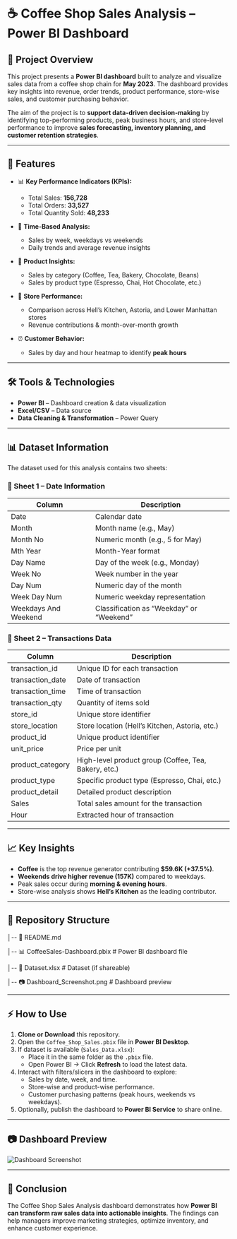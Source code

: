 # ☕ Coffee Shop Sales Analysis – Power BI Dashboard  

## 📌 Project Overview  
This project presents a **Power BI dashboard** built to analyze and visualize sales data from a coffee shop chain for **May 2023**. The dashboard provides key insights into revenue, order trends, product performance, store-wise sales, and customer purchasing behavior.  

The aim of the project is to **support data-driven decision-making** by identifying top-performing products, peak business hours, and store-level performance to improve **sales forecasting, inventory planning, and customer retention strategies**.  

---

## 🚀 Features  
- 📊 **Key Performance Indicators (KPIs):**  
  - Total Sales: **156,728**  
  - Total Orders: **33,527**  
  - Total Quantity Sold: **48,233**  

- 📅 **Time-Based Analysis:**  
  - Sales by week, weekdays vs weekends  
  - Daily trends and average revenue insights  

- 🛒 **Product Insights:**  
  - Sales by category (Coffee, Tea, Bakery, Chocolate, Beans)  
  - Sales by product type (Espresso, Chai, Hot Chocolate, etc.)  

- 🏬 **Store Performance:**  
  - Comparison across Hell’s Kitchen, Astoria, and Lower Manhattan stores  
  - Revenue contributions & month-over-month growth  

- ⏰ **Customer Behavior:**  
  - Sales by day and hour heatmap to identify **peak hours**  

---

## 🛠️ Tools & Technologies  
- **Power BI** – Dashboard creation & data visualization  
- **Excel/CSV** – Data source  
- **Data Cleaning & Transformation** – Power Query  

---

## 📊 Dataset Information  
The dataset used for this analysis contains two sheets:  

### 🔹 Sheet 1 – Date Information  
| Column | Description |  
|--------|-------------|  
| Date | Calendar date |  
| Month | Month name (e.g., May) |  
| Month No | Numeric month (e.g., 5 for May) |  
| Mth Year | Month-Year format |  
| Day Name | Day of the week (e.g., Monday) |  
| Week No | Week number in the year |  
| Day Num | Numeric day of the month |  
| Week Day Num | Numeric weekday representation |  
| Weekdays And Weekend | Classification as “Weekday” or “Weekend” |  

### 🔹 Sheet 2 – Transactions Data  
| Column | Description |  
|--------|-------------|  
| transaction_id | Unique ID for each transaction |  
| transaction_date | Date of transaction |  
| transaction_time | Time of transaction |  
| transaction_qty | Quantity of items sold |  
| store_id | Unique store identifier |  
| store_location | Store location (Hell’s Kitchen, Astoria, etc.) |  
| product_id | Unique product identifier |  
| unit_price | Price per unit |  
| product_category | High-level product group (Coffee, Tea, Bakery, etc.) |  
| product_type | Specific product type (Espresso, Chai, etc.) |  
| product_detail | Detailed product description |  
| Sales | Total sales amount for the transaction |  
| Hour | Extracted hour of transaction |  

---

## 📈 Key Insights  
- **Coffee** is the top revenue generator contributing **$59.6K (+37.5%)**.  
- **Weekends drive higher revenue (157K)** compared to weekdays.  
- Peak sales occur during **morning & evening hours**.  
- Store-wise analysis shows **Hell’s Kitchen** as the leading contributor.  

---

## 📂 Repository Structure  
│-- 📄 README.md

│-- 📊 CoffeeSales-Dashboard.pbix # Power BI dashboard file

│-- 📑 Dataset.xlsx # Dataset (if shareable)

│-- 📷 Dashboard_Screenshot.png # Dashboard preview


---

## ⚡ How to Use  
1. **Clone or Download** this repository.  
2. Open the `Coffee_Shop_Sales.pbix` file in **Power BI Desktop**.  
3. If dataset is available (`Sales_Data.xlsx`):  
   - Place it in the same folder as the `.pbix` file.  
   - Open Power BI → Click **Refresh** to load the latest data.  
4. Interact with filters/slicers in the dashboard to explore:  
   - Sales by date, week, and time.  
   - Store-wise and product-wise performance.  
   - Customer purchasing patterns (peak hours, weekends vs weekdays).  
5. Optionally, publish the dashboard to **Power BI Service** to share online.  

---

## 📷 Dashboard Preview  
![Dashboard Screenshot](Dashboard_Screenshot.png)  

---

## 🎯 Conclusion  
The Coffee Shop Sales Analysis dashboard demonstrates how **Power BI can transform raw sales data into actionable insights**. The findings can help managers improve marketing strategies, optimize inventory, and enhance customer experience.  

